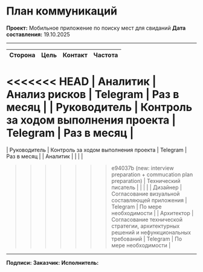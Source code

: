 # План коммуникаций

**Проект:** Мобильное приложение по поиску мест для свиданий
**Дата составления:** 19.10.2025

---

| Сторона | Цель | Контакт | Частота |
|------|------|-----------|----------------|
<<<<<<< HEAD
| Аналитик | Анализ рисков | Telegram | Раз в месяц |
| Руководитель | Контроль за ходом выполнения проекта  | Telegram | Раз в месяц |
=======
| Руководитель | Контроль за ходом выполнения проекта  | Telegram | Раз в месяц |
| Аналитик |  |  |  |
>>>>>>> e94037b (new: interview preparation + commucation plan preparation)
| Технический писатель |  |  |  |
| Дизайнер | Согласование визуальной составляющей приложения | Telegram | По мере необходимости |
| Архитектор | Согласование технической стратегии, архитектурных решений и нефункциональных требований | Telegram | По мере необходимости |

---

**Подписи:**
**Заказчик:**
**Исполнитель:**
